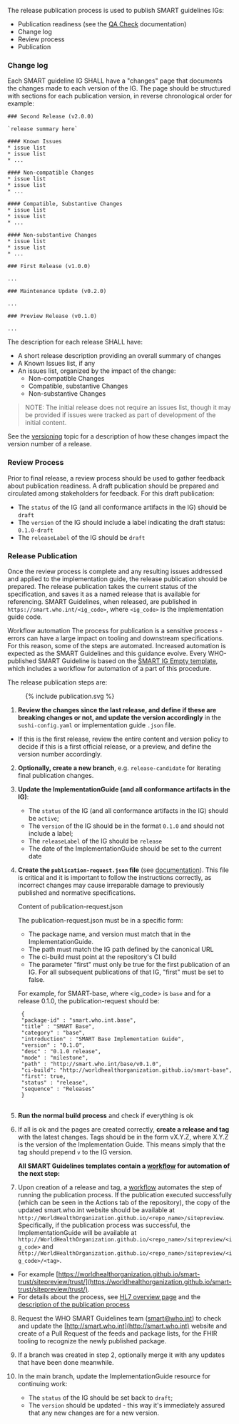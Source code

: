 
The release publication process is used to publish SMART guidelines IGs:

* Publication readiness (see the [QA Check](qa_check.html) documentation)
* Change log
* Review process
* Publication

### Change log

Each SMART guideline IG SHALL have a "changes" page that documents the changes made to each version of the IG. The page should be structured with sections for each publication version, in reverse chronological order for example:

```
### Second Release (v2.0.0)

`release summary here`

#### Known Issues
* issue list
* issue list
* ...

#### Non-compatible Changes
* issue list
* issue list
* ...

#### Compatible, Substantive Changes
* issue list
* issue list
* ...

#### Non-substantive Changes
* issue list
* issue list
* ...

### First Release (v1.0.0)

...

### Maintenance Update (v0.2.0)

...

### Preview Release (v0.1.0)

...
```

The description for each release SHALL have:

* A short release description providing an overall summary of changes
* A Known Issues list, if any
* An issues list, organized by the impact of the change:
    * Non-compatible Changes
    * Compatible, substantive Changes
    * Non-substantive Changes

> NOTE: The initial release does not require an issues list, though it may be provided if issues were tracked as part of development of the initial content.

See the [versioning](versioning.html) topic for a description of how these changes impact the version number of a release.

### Review Process

Prior to final release, a review process should be used to gather feedback about publication readiness. A draft publication should be prepared and circulated among stakeholders for feedback. For this draft publication:

* The `status` of the IG (and all conformance artifacts in the IG) should be `draft`
* The `version` of the IG should include a label indicating the draft status: `0.1.0-draft`
* The `releaseLabel` of the IG should be `draft`


### Release Publication

Once the review process is complete and any resulting issues addressed and applied to the implementation guide, the release publication should be prepared. The release publication takes the current status of the specification, and saves it as a named release that is available for referencing.
SMART Guidelines, when released, are published in `https://smart.who.int/<ig_code>`, where `<ig_code>` is the implementation guide code.   

<div class="info-box must">
  <span class="info-title">Workflow automation</span>
    The process for publication is a sensitive process - errors can have a large impact on tooling and downstream specifications. For this reason, some of the steps are automated. Increased automation is expected as the SMART Guidelines and this guidance evolve.
    Every WHO-published SMART Guideline is based on the <a href= "https://github.com/WorldHealthOrganization/smart-ig-empty">SMART IG Empty template</a>, which includes a workflow for automation of a part of this procedure.
</div>

The release publication steps are:
<figure style = "width:20em">
  {% include publication.svg %}
</figure>


1. **Review the changes since the last release, and define if these are breaking changes or not, and update the version accordingly** in the `sushi-config.yaml` or implementation guide `.json` file.  
- If this is the first release, review the entire content and version policy to decide if this is a first official release, or a preview, and define the version number accordingly.

2. **Optionally, create a new branch**, e.g. `release-candidate` for iterating final publication changes.  


3. **Update the ImplementationGuide (and all conformance artifacts in the IG)**:
    - The `status` of the IG (and all conformance artifacts in the IG) should be `active`;
    - The `version` of the IG should be in the format `0.1.0` and should not include a label;
    - The `releaseLabel` of the IG should be `release`
    - The date of the ImplementationGuide should be set to the current date

4. **Create the `publication-request.json` file** (see [documentation](https://confluence.hl7.org/display/FHIR/IG+Publication+Request+Documentation)). This file is critical and it is important to follow the instructions correctly, as incorrect changes may cause irreparable damage to previously published and normative specifications.
     <div class="info-box should">
      <span class="info-title">Content of publication-request.json</span>
    <p>The publication-request.json must be in a specific form:</p>
    <ul>
    <li>The package name,  and version must match that in the ImplementationGuide.</li>
    <li>The path must match the IG path defined by the canonical URL</li>
    <li>The ci-build must point at the repository's CI build</li>
    <li>The parameter "first" must only be true for the first publication of an IG. For all subsequent publications of that IG, "first" must be set to false.</li>
    </ul>
    <p>For example, for SMART-base, where &lt;ig_code&gt; is <code>base</code> and for a release 0.1.0, the publication-request should be:</p>  
    <pre><code class="language-json"> {
    "package-id" : "smart.who.int.base",
    "title" : "SMART Base", 
    "category" : "base",
    "introduction" : "SMART Base Implementation Guide",
    "version" : "0.1.0",
    "desc" : "0.1.0 release",
    "mode" : "milestone",    
    "path" : "http://smart.who.int/base/v0.1.0",
    "ci-build": "http://worldhealthorganization.github.io/smart-base",    
    "first": true,
    "status" : "release",
    "sequence" : "Releases"
    } 
      </code> </pre>
     </div>

5. **Run the normal build process** and check if everything is ok

6. If all is ok and the pages are created correctly, **create a release and tag** with the latest changes. Tags should be in the form vX.Y.Z, where X.Y.Z is the version of the Implementation Guide. This means simply that the tag should prepend `v` to the IG version. 

    **All SMART Guidelines templates contain a [workflow](https://github.com/WorldHealthOrganization/smart-ig-empty/blob/main/.github/workflows/release.yml) for automation of the next step:** 

7. Upon creation of a release and tag, a [workflow](https://github.com/WorldHealthOrganization/smart-ig-empty/blob/main/.github/workflows/release.yml) automates the step of running the publication process. If the publication executed successfully (which can be seen in the Actions tab of the repository), the copy of the updated smart.who.int website should be available at `http://WorldHealthOrganization.github.io/<repo_name>/sitepreview`. Specifically, if the publication process was successful, the ImplementationGuide will be available at `http://WorldHealthOrganization.github.io/<repo_name>/sitepreview/<ig_code>` and `http://WorldHealthOrganization.github.io/<repo_name>/sitepreview/<ig_code>/<tag>`. 
- For example [https://worldhealthorganization.github.io/smart-trust/sitepreview/trust/](https://worldhealthorganization.github.io/smart-trust/sitepreview/trust/).  
- For details about the process, see [HL7 overview page](https://confluence.hl7.org/pages/viewpage.action?pageId=81027536) and the [description of the publication process](https://confluence.hl7.org/pages/viewpage.action?pageId=104580055)

8. Request the WHO SMART Guidelines team (smart@who.int) to check and update the [http://smart.who.int](http://smart.who.int) website and create of a Pull Request of the feeds and package lists, for the FHIR tooling to recognize the newly published package.

9. If a branch was created in step 2, optionally merge it with any updates that have been done meanwhile.

10. In the main branch, update the ImplementationGuide resource for continuing work:
    - The `status` of the IG should be set back to `draft`;
    - The `version` should be updated - this way it's immediately assured that any new changes are for a new version.

